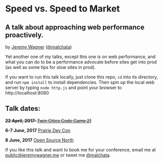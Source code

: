 # Speed vs. Speed to Market
## A talk about approaching web performance proactively.
by [Jeremy Wagner](https://jeremywagner.me) ([@malchata](https://twitter.com/malchata))

Yet another one of my talks, except this one is on web performance, and what you can do to be a performance advocate before sites get into prod (as well as some tips for slow sites in prod).

If you want to run this talk locally, just clone this repo, `cd` into its directory, and run `npm install` to install dependencies. Then spin up the local web server by typing `node http.js` and point your browser to http://localhost:8080

## Talk dates:
~~**22 April, 2017:** [Twin Cities Code Camp 21](https://twincitiescodecamp.com/#/Events/21/talks)~~

**6-7 June, 2017** [Prairie Dev Con](http://prairiedevcon.com/Sessions)

**8 June, 2017** [Open Source North](http://opensourcenorth.com/)

If you like this talk and want to book me for your conference, email me at [public@jeremywagner.me](public@jeremywagner.me) or tweet me [@malchata](https://twitter.com/malchata).
